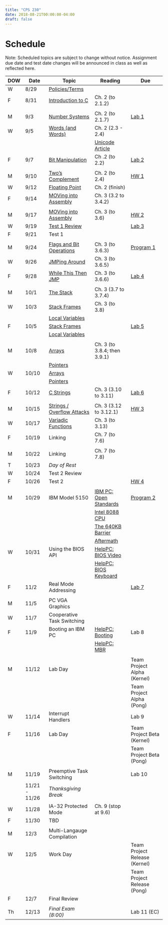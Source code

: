 ```yaml
---
title: "CPS 230"
date: 2018-08-21T00:00:00-04:00
draft: false
---
```


# Schedule

Note: Scheduled topics are subject to change without notice. Assignment due date and test date changes will be announced in class as well as reflected here.

| DOW | Date | Topic | Reading | Due |
| --- | --- | --- | --- | --- |
| W | 8/29 | [Policies/Terms](/bju/cps230/lectures/lec0) | | |
| F | 8/31 | [Introduction to C](/bju/cps230/lectures/lec1) | Ch. 2 (to 2.1.2) | |
| | | | | |
| M | 9/3 | [Number Systems](/bju/cps230/lectures/lec2) | Ch. 2 (to 2.1.7) | [Lab 1](/bju/cps230/homework/lab1) |
| W | 9/5 | [Words (and Words)](/bju/cps230/lectures/lec3) | Ch. 2 (2.3 - 2.4) | |
| | | | [Unicode Article](https://www.joelonsoftware.com/2003/10/08/the-absolute-minimum-every-software-developer-absolutely-positively-must-know-about-unicode-and-character-sets-no-excuses/) | |
| F | 9/7 | [Bit Manipulation](/bju/cps230/lectures/lec4) | Ch .2 (to 2.2) | [Lab 2](/bju/cps230/homework/lab2) |
| | | | | |
| M | 9/10 | [Two’s Complement](/bju/cps230/lectures/lec5) | Ch. 2 (to 2.4) | [HW 1](/bju/cps230/homework/hw1) |
| W | 9/12 | [Floating Point](/bju/cps230/lectures/lec6) | Ch. 2 (finish) | |
| F | 9/14 | [MOVing into Assembly](/bju/cps230/lectures/lec7) | Ch. 3 (3.2 to 3.4.2) | |
| | | | | |
| M | 9/17 | [MOVing into Assembly](/bju/cps230/lectures/lec7) | Ch. 3 (to 3.6) | [HW 2](/bju/cps230/homework/hw2) |
| W | 9/19 | [Test 1 Review](/bju/cps230/reviews/test1) | | [Lab 3](/bju/cps230/homework/lab3) |
| F | 9/21 | Test 1 | | |
| | | | | |
| M | 9/24 | [Flags and Bit Operations](/bju/cps230/lectures/lec8) | Ch. 3 (to 3.6.3) | [Program 1](/bju/cps230/homework/program1) |
| W | 9/26 | [JMPing Around](/bju/cps230/lectures/lec9) | Ch. 3 (to 3.6.5) | |
| F | 9/28 | [While This Then JMP](/bju/cps230/lectures/lec10) | Ch. 3 (to 3.6.6) | [Lab 4](/bju/cps230/homework/lab4) |
| | | | | |
| M | 10/1 | [The Stack](/bju/cps230/lectures/lec11) | Ch. 3 (3.7 to 3.7.4) | |
| W | 10/3 | [Stack Frames](/bju/cps230/lectures/lec12) | Ch. 3 (to 3.8) | |
| | | [Local Variables](/bju/cps230/lectures/lec12) | | |
| F | 10/5 | [Stack Frames](/bju/cps230/lectures/lec12) | | [Lab 5](/bju/cps230/homework/lab5) |
| | | [Local Variables](/bju/cps230/lectures/lec12) | | |
| | | | | |
| M | 10/8 | [Arrays](/bju/cps230/lectures/lec13) | Ch. 3 (to 3.8.4; then 3.9.1) | |
| | | [Pointers](/bju/cps230/lectures/lec13) | | |
| W | 10/10 | [Arrays](/bju/cps230/lectures/lec13) | | |
| | | [Pointers](/bju/cps230/lectures/lec13) | | |
| F | 10/12 | [C Strings](/bju/cps230/lectures/lec14) | Ch. 3 (3.10 to 3.11) | [Lab 6](/bju/cps230/homework/lab6) |
| | | | | |
| M | 10/15 | [Strings / Overflow Attacks](/bju/cps230/lectures/lec15) | Ch. 3 (3.12 to 3.12.1) | [HW 3](/bju/cps230/homework/hw3) |
| W | 10/17 | [Variadic Functions](/bju/cps230/lectures/lec16) | Ch. 3 (to 3.13) | |
| F | 10/19 | Linking | Ch. 7 (to 7.6) | |
| | | | | |
| M | 10/22 | Linking | Ch. 7 (to 7.8) | |
| T | 10/23 | _Day of Rest_ | | |
| W | 10/24 | Test 2 Review | | |
| F | 10/26 | Test 2 | | [HW 4](/bju/cps230/homework/hw4) |
| | | | | |
| M | 10/29 | IBM Model 5150 | [IBM PC: Open Standards](https://en.wikipedia.org/wiki/IBM_Personal_Computer#Open_standards) | [Program 2](/bju/cps230/homework/program2) | 
| | | | [Intel 8088 CPU](https://en.wikipedia.org/wiki/Intel_8088) | |
| | | | [The 640KB Barrier](https://en.wikipedia.org/wiki/Conventional_memory#640_KB_barrier) | |
| | | | [Aftermath](https://en.wikipedia.org/wiki/Influence_of_the_IBM_PC_on_the_personal_computer_market) | |
| W | 10/31 | Using the BIOS API | [HelpPC: BIOS Video](http://stanislavs.org/helppc/int_10.html) | |
| | | | [HelpPC: BIOS Keyboard](http://stanislavs.org/helppc/int_16.html) | |
| F | 11/2 | Real Mode Addressing | | [Lab 7](/bju/cps230/homework/lab7) |
| | | | | |
| M | 11/5 | PC VGA Graphics | | |
| W | 11/7 | Cooperative Task Switching | | |
| F | 11/9 | Booting an IBM PC | [HelpPC: Booting](http://stanislavs.org/helppc/cold_boot.html) | Lab 8 |
| | | | [HelpPC: MBR](http://stanislavs.org/helppc/boot_sector.html) | |
| | | | | |
| M | 11/12 | Lab Day | | Team Project Alpha (Kernel) |
| | | | | Team Project Alpha (Pong) |
| W | 11/14 | Interrupt Handlers | | Lab 9 |
| F | 11/16 | Lab Day | | Team Project Beta (Kernel) |
| | | | | Team Project Beta (Pong) |
| | | | | |
| M | 11/19 | Preemptive Task Switching | | Lab 10 |
| | 11/21 - 11/26 | _Thanksgiving Break_ | | |
| W | 11/28 | IA-32 Protected Mode | Ch. 9 (stop at 9.6) | |
| F | 11/30 | TBD | | |
| | | | | |
| M | 12/3 | Multi-Langauge Compilation | | |
| W | 12/5 | Work Day | | Team Project Release (Kernel) |
| | | | | Team Project Release (Pong) |
| F | 12/7 | Final Review | | |
| | | | | |
| Th | 12/13 | _Final Exam (8:00)_ | | Lab 11 (EC) |

